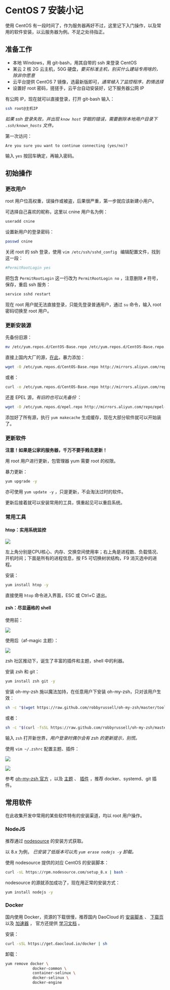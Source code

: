 # CentOS 7 安装小记

<BuddyLogo who="centos" />

使用 CentOS 有一段时间了，作为服务器再好不过，这里记下入门操作，以及常用的软件安装，以云服务器为例。不足之处待指正。

## 准备工作

- 本地 Windows，用 git-bash，用其自带的 ssh 来登录 CentOS
- 某云 2 核 2G 云主机，50G 硬盘，*要买标准主机，别买什么建站专用啥的，除非你愿意*
- 云平台提供 CentOS 7 镜像，选最新版即可，*通常植入了监控程序，酌情选择*
- 设置好 root 密码，搓搓手，云平台自动安装好，记下服务器公网 IP

有公网 IP，现在就可以直接登录，打开 git-bash 输入：

```bash
ssh root@主机IP
```

*如果 ssh 登录失败，并出现 `know host` 字眼的错误，需要删除本地用户目录下 `.ssh/known_hosts` 文件。*

第一次访问：

```
Are you sure you want to continue connecting (yes/no)?
```

输入 `yes` 按回车确定，再输入密码。

## 初始操作

### 更改用户

root 用户位高权重，误操作或被盗，后果很严重，第一步就应该新建小用户。

可选择自己喜欢的昵称，这里以 cnine 用户名为例：

```bash
useradd cnine
```

设置新用户的登录密码：

```bash
passwd cnine
```

关闭 root 的 ssh 登录，使用 `vim /etc/ssh/sshd_config ` 编辑配置文件，找到这一段：

```ini
#PermitRootLogin yes
```

把包含 `PermitRootLogin` 这一行改为 `PermitRootLogin no` ，注意删除 `#` 符号，保存，重启 ssh 服务：

```bash
service sshd restart
```

现在 root 用户就无法直接登录，只能先登录普通用户，通过 `su` 命令，输入 root 密码切换至 root 用户。

### 更新安装源

先备份旧源：

```bash
mv /etc/yum.repos.d/CentOS-Base.repo /etc/yum.repos.d/CentOS-Base.repo.backup
```

直接上国内大厂的源，[在此](https://opsx.alibaba.com/mirror)，暴力添加：

```bash
wget -O /etc/yum.repos.d/CentOS-Base.repo http://mirrors.aliyun.com/repo/Centos-7.repo
```

或者：

```bash
curl -o /etc/yum.repos.d/CentOS-Base.repo http://mirrors.aliyun.com/repo/Centos-7.repo
```

还差 EPEL 源，*有旧的也可以先备份* ：

```bash
wget -O /etc/yum.repos.d/epel.repo http://mirrors.aliyun.com/repo/epel-7.repo
```

添加好了所有源，执行 `yum makecache` 生成缓存，现在大部分软件就可以开始装了。

### 更新软件

**注意！如果是公家的服务器，千万不要手贱去更新！**

用 root 用户进行更新，包管理器 yum 需要 root 的权限。

暴力更新：

```bash
yum upgrade -y
```

亦可使用 `yum update -y` ，只是更新，不会淘汰过时的软件。

更新后接着就可以安装常用的工具，慎重起见可以重启系统。

### 常用工具

#### htop：实用系统监控

![](./centos7-ready/htop.png)

左上角分别是CPU核心、内存、交换空间使用率；右上角是进程数、负载情况、开机时间；下面是所有的进程信息，按 F5 可切换树状结构，F9 消灭选中的进程。

安装：

```bash
yum install htop -y
```

直接使用 `htop` 命令进入界面，ESC 或 Ctrl+C 退出。

#### zsh：尽显逼格的 shell

使用前：

![](./centos7-ready/zsh-before.png)

使用后（af-magic 主题）：

![](./centos7-ready/zsh-after.png)

zsh 社区推动下，诞生了丰富的插件和主题，shell 中的利器。

安装 zsh 和 git：

```bash
yum install zsh git -y
```

安装 oh-my-zsh 施以魔法加持，在任意用户下安装 oh-my-zsh，只对该用户生效：

```bash
sh -c "$(wget https://raw.github.com/robbyrussell/oh-my-zsh/master/tools/install.sh -O -)"
```

或者：

```bash
sh -c "$(curl -fsSL https://raw.github.com/robbyrussell/oh-my-zsh/master/tools/install.sh)"
```

输入 `zsh` 打开新世界，*用户登录时偶尔会有 zsh 的更新提示，别慌。* 

使用 `vim ~/.zshrc` 配置主题、插件：

![](./centos7-ready/zsh-theme.png)

![](./centos7-ready/zsh-plugins.png)

参考 [oh-my-zsh 官方](http://ohmyz.sh/) ，以及 [主题](https://github.com/robbyrussell/oh-my-zsh/wiki/Themes) 、 [插件](https://github.com/robbyrussell/oh-my-zsh/wiki/Plugins) ，推荐 docker、systemd、git 插件。

## 常用软件

在此收集开发中常用的某些软件特有的安装渠道，均以 root 用户操作。

### NodeJS

推荐通过 [nodesource](https://github.com/nodesource/distributions) 的安装方式获取。

以 8.x 为例， *已安装了低版本可以先 `yum erase nodejs -y` 卸载。*

使用 nodesource 提供的对应 CentOS 的安装脚本：

```bash
curl -sL https://rpm.nodesource.com/setup_8.x | bash -
```

nodesource 的源就添加成功了，现在用正常的安装方式：

```bash
yum install nodejs -y
```

### Docker

国内使用 Docker，资源的下载很慢，推荐国内 DaoCloud 的
[安装脚本](https://download.daocloud.io/Docker_Mirror/Docker) 、
[下载页](http://get.daocloud.io/) 以及 [加速器](https://www.daocloud.io/mirror#accelerator-doc) ，
官方还提供 [学习文档](http://guide.daocloud.io/dcs) 。

安装：

```bash
curl -sSL https://get.daocloud.io/docker | sh
```

卸载：

```bash
yum remove docker \
			docker-common \
			container-selinux \
			docker-selinux \
			docker-engine
```
